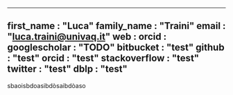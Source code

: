 -----
first_name       : "Luca"
family_name      : "Traini"
email            : "luca.traini@univaq.it"
web              : 
orcid            :
googlescholar    : "TODO"
bitbucket        : "test"
github           : "test"
orcid            : "test"
stackoverflow    : "test"
twitter          : "test"
dblp             : "test"
----

sbaoisbdoasibdòsaibdòaso
